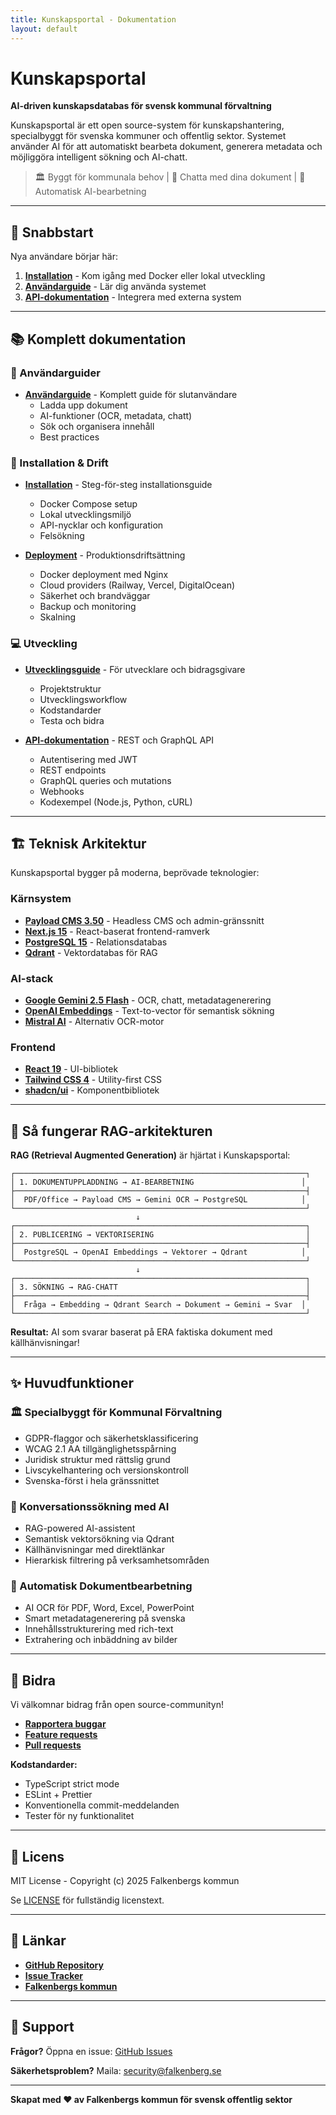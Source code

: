 ```yaml
---
title: Kunskapsportal - Dokumentation
layout: default
---
```


# Kunskapsportal

**AI-driven kunskapsdatabas för svensk kommunal förvaltning**

Kunskapsportal är ett open source-system för kunskapshantering, specialbyggt för svenska kommuner och offentlig sektor. Systemet använder AI för att automatiskt bearbeta dokument, generera metadata och möjliggöra intelligent sökning och AI-chatt.

> 🏛️ Byggt för kommunala behov | 💬 Chatta med dina dokument | 🤖 Automatisk AI-bearbetning

---

## 🚀 Snabbstart

Nya användare börjar här:

1. **[Installation](installation.md)** - Kom igång med Docker eller lokal utveckling
2. **[Användarguide](user-guide.md)** - Lär dig använda systemet
3. **[API-dokumentation](api.md)** - Integrera med externa system

---

## 📚 Komplett dokumentation

### 📖 Användarguider

- **[Användarguide](user-guide.md)** - Komplett guide för slutanvändare
  - Ladda upp dokument
  - AI-funktioner (OCR, metadata, chatt)
  - Sök och organisera innehåll
  - Best practices

### 🔧 Installation & Drift

- **[Installation](installation.md)** - Steg-för-steg installationsguide
  - Docker Compose setup
  - Lokal utvecklingsmiljö
  - API-nycklar och konfiguration
  - Felsökning

- **[Deployment](deployment.md)** - Produktionsdriftsättning
  - Docker deployment med Nginx
  - Cloud providers (Railway, Vercel, DigitalOcean)
  - Säkerhet och brandväggar
  - Backup och monitoring
  - Skalning

### 💻 Utveckling

- **[Utvecklingsguide](development.md)** - För utvecklare och bidragsgivare
  - Projektstruktur
  - Utvecklingsworkflow
  - Kodstandarder
  - Testa och bidra

- **[API-dokumentation](api.md)** - REST och GraphQL API
  - Autentisering med JWT
  - REST endpoints
  - GraphQL queries och mutations
  - Webhooks
  - Kodexempel (Node.js, Python, cURL)

---

## 🏗️ Teknisk Arkitektur

Kunskapsportal bygger på moderna, beprövade teknologier:

### Kärnsystem
- **[Payload CMS 3.50](https://payloadcms.com/)** - Headless CMS och admin-gränssnitt
- **[Next.js 15](https://nextjs.org/)** - React-baserat frontend-ramverk
- **[PostgreSQL 15](https://www.postgresql.org/)** - Relationsdatabas
- **[Qdrant](https://qdrant.tech/)** - Vektordatabas för RAG

### AI-stack
- **[Google Gemini 2.5 Flash](https://ai.google.dev/)** - OCR, chatt, metadatagenerering
- **[OpenAI Embeddings](https://platform.openai.com/)** - Text-to-vector för semantisk sökning
- **[Mistral AI](https://mistral.ai/)** - Alternativ OCR-motor

### Frontend
- **[React 19](https://react.dev/)** - UI-bibliotek
- **[Tailwind CSS 4](https://tailwindcss.com/)** - Utility-first CSS
- **[shadcn/ui](https://ui.shadcn.com/)** - Komponentbibliotek

---

## 🔄 Så fungerar RAG-arkitekturen

**RAG (Retrieval Augmented Generation)** är hjärtat i Kunskapsportal:

```
┌─────────────────────────────────────────────────────────────────┐
│ 1. DOKUMENTUPPLADDNING → AI-BEARBETNING                        │
├─────────────────────────────────────────────────────────────────┤
│  PDF/Office → Payload CMS → Gemini OCR → PostgreSQL            │
└─────────────────────────────────────────────────────────────────┘
                            ↓
┌─────────────────────────────────────────────────────────────────┐
│ 2. PUBLICERING → VEKTORISERING                                  │
├─────────────────────────────────────────────────────────────────┤
│  PostgreSQL → OpenAI Embeddings → Vektorer → Qdrant            │
└─────────────────────────────────────────────────────────────────┘
                            ↓
┌─────────────────────────────────────────────────────────────────┐
│ 3. SÖKNING → RAG-CHATT                                          │
├─────────────────────────────────────────────────────────────────┤
│  Fråga → Embedding → Qdrant Search → Dokument → Gemini → Svar  │
└─────────────────────────────────────────────────────────────────┘
```

**Resultat:** AI som svarar baserat på ERA faktiska dokument med källhänvisningar!

---

## ✨ Huvudfunktioner

### 🏛️ Specialbyggt för Kommunal Förvaltning
- GDPR-flaggor och säkerhetsklassificering
- WCAG 2.1 AA tillgänglighetsspårning
- Juridisk struktur med rättslig grund
- Livscykelhantering och versionskontroll
- Svenska-först i hela gränssnittet

### 💬 Konversationssökning med AI
- RAG-powered AI-assistent
- Semantisk vektorsökning via Qdrant
- Källhänvisningar med direktlänkar
- Hierarkisk filtrering på verksamhetsområden

### 🤖 Automatisk Dokumentbearbetning
- AI OCR för PDF, Word, Excel, PowerPoint
- Smart metadatagenerering på svenska
- Innehållsstrukturering med rich-text
- Extrahering och inbäddning av bilder

---

## 🤝 Bidra

Vi välkomnar bidrag från open source-communityn!

- **[Rapportera buggar](https://github.com/Falkenbergs-kommun/kunskapsportal/issues/new)**
- **[Feature requests](https://github.com/Falkenbergs-kommun/kunskapsportal/issues/new)**
- **[Pull requests](https://github.com/Falkenbergs-kommun/kunskapsportal/pulls)**

**Kodstandarder:**
- TypeScript strict mode
- ESLint + Prettier
- Konventionella commit-meddelanden
- Tester för ny funktionalitet

---

## 📄 Licens

MIT License - Copyright (c) 2025 Falkenbergs kommun

Se [LICENSE](https://github.com/Falkenbergs-kommun/kunskapsportal/blob/main/LICENSE) för fullständig licenstext.

---

## 🔗 Länkar

- **[GitHub Repository](https://github.com/Falkenbergs-kommun/kunskapsportal)**
- **[Issue Tracker](https://github.com/Falkenbergs-kommun/kunskapsportal/issues)**
- **[Falkenbergs kommun](https://falkenberg.se/)**

---

## 📧 Support

**Frågor?** Öppna en issue: [GitHub Issues](https://github.com/Falkenbergs-kommun/kunskapsportal/issues)

**Säkerhetsproblem?** Maila: security@falkenberg.se

---

**Skapat med ❤️ av Falkenbergs kommun för svensk offentlig sektor**
